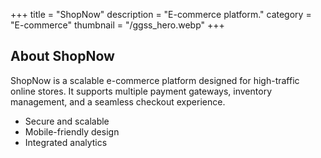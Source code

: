 +++
title = "ShopNow"
description = "E-commerce platform."
category = "E-commerce"
thumbnail = "/ggss_hero.webp"
+++

## About ShopNow

ShopNow is a scalable e-commerce platform designed for high-traffic online stores. It supports multiple payment gateways, inventory management, and a seamless checkout experience.

- Secure and scalable
- Mobile-friendly design
- Integrated analytics
